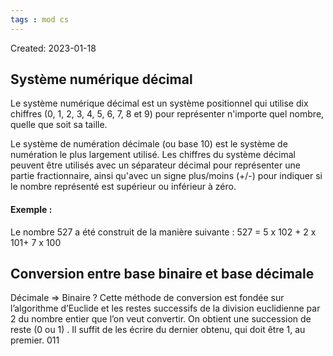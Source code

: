 ```yaml
---
tags : mod cs
---
```

Created: 2023-01-18

## Système numérique décimal

Le système numérique décimal est un système positionnel qui utilise dix chiffres
(0, 1, 2, 3, 4, 5, 6, 7, 8 et 9) pour représenter n'importe quel nombre, quelle que
soit sa taille.

Le système de numération décimale (ou base 10) est le système de numération le
plus largement utilisé.
Les chiffres du système décimal peuvent être utilisés avec un séparateur décimal
pour représenter une partie fractionnaire, ainsi qu'avec un signe plus/moins (+/-)
pour indiquer si le nombre représenté est supérieur ou inférieur à zéro.

#### Exemple :
Le nombre 527 a été construit de la manière suivante :
527 = 5 x 102 + 2 x 101+ 7 x 100

## Conversion entre base binaire et base décimale
Décimale => Binaire
?
Cette méthode de conversion est fondée sur l’algorithme d’Euclide et les restes successifs de la division euclidienne par 2 du nombre entier que l’on veut convertir. On obtient une succession de reste (0 ou 1) . Il suffit de les écrire du dernier obtenu, qui doit être 1, au premier. 
011